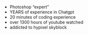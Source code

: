 - Photoshop “expert”
- YEARS of experience in Chatgpt
- 20 minutes of coding experience
- over 1300 hours of youtube watched
- addicted to hypixel skyblock
